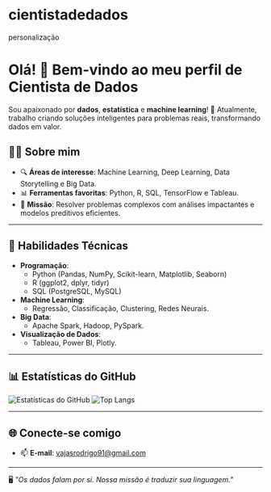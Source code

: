 # cientistadedados
personalização
# Olá! 👋 Bem-vindo ao meu perfil de Cientista de Dados

Sou apaixonado por **dados**, **estatística** e **machine learning**! 🚀 Atualmente, trabalho criando soluções inteligentes para problemas reais, transformando dados em valor.

## 🧑‍💻 Sobre mim
- 🔍 **Áreas de interesse**: Machine Learning, Deep Learning, Data Storytelling e Big Data.
- 📊 **Ferramentas favoritas**: Python, R, SQL, TensorFlow e Tableau.
- 🌟 **Missão**: Resolver problemas complexos com análises impactantes e modelos preditivos eficientes.

---

## 🔧 Habilidades Técnicas

- **Programação**:
  - Python (Pandas, NumPy, Scikit-learn, Matplotlib, Seaborn)
  - R (ggplot2, dplyr, tidyr)
  - SQL (PostgreSQL, MySQL)
- **Machine Learning**:
  - Regressão, Classificação, Clustering, Redes Neurais.
- **Big Data**:
  - Apache Spark, Hadoop, PySpark.
- **Visualização de Dados**:
  - Tableau, Power BI, Plotly.

---

## 📊 Estatísticas do GitHub

![Estatísticas do GitHub](https://github-readme-stats.vercel.app/api?rodrigodev8&show_icons=true&theme=dark)
![Top Langs](https://github-readme-stats.vercel.app/api/top-langs/?rodrigodev8&layout=compact&theme=dark)

---

## 🌐 Conecte-se comigo
- 📫 **E-mail**: vajasrodrigo91@gmail.com

---

🖥️ *"Os dados falam por si. Nossa missão é traduzir sua linguagem."*
